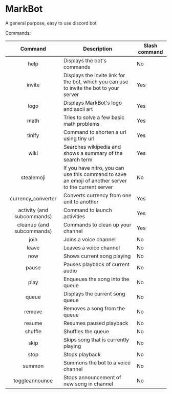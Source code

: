 # MarkBot

A general purpose, easy to use discord bot

Commands:

|          Command           | Description                                                                                          | Slash command |
| :------------------------: | ---------------------------------------------------------------------------------------------------- | ------------- |
|            help            | Displays the bot's commands                                                                          | No            |
|           invite           | Displays the invite link for the bot, which you can use to invite the bot to your server             | Yes           |
|            logo            | Displays MarkBot's logo and ascii art                                                                | Yes           |
|            math            | Tries to solve a few basic math problems                                                             | Yes           |
|           tinify           | Command to shorten a url using tiny url                                                              | Yes           |
|            wiki            | Searches wikipedia and shows a summary of the search term                                            | Yes           |
|         stealemoji         | If you have nitro, you can use this command to save an emoji of another server to the current server | No            |
|     currency_converter     | Converts currency from one unit to another                                                           | Yes           |
| activity (and subcommands) | Command to launch activities                                                                         | Yes           |
| cleanup (and subcommands)  | Commands to clean up your channel                                                                    | Yes           |
|            join            | Joins a voice channel                                                                                | No            |
|           leave            | Leaves a voice channel                                                                               | No            |
|            now             | Shows current song playing                                                                           | No            |
|           pause            | Pauses playback of current audio                                                                     | No            |
|            play            | Enqueues the song into the queue                                                                     | No            |
|           queue            | Displays the current song queue                                                                      | No            |
|           remove           | Removes a song from the queue                                                                        | No            |
|           resume           | Resumes paused playback                                                                              | No            |
|          shuffle           | Shuffles the queue                                                                                   | No            |
|            skip            | Skips song that is currently playing                                                                 | No            |
|            stop            | Stops playback                                                                                       | No            |
|           summon           | Summons the bot to a voice channel                                                                   | No            |
|       toggleannounce       | Stops announcement of new song in channel                                                            | No            |
